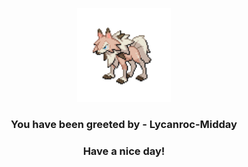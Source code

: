 <p align="center">
            <img src="https://raw.githubusercontent.com/PokeAPI/sprites/master/sprites/pokemon/745.png" width="150" height="150">
          </p>
          <h3 align="center">You have been greeted by - <b>Lycanroc-Midday</b></h3>
          <h3 align="center">Have a nice day!</h3>
        
